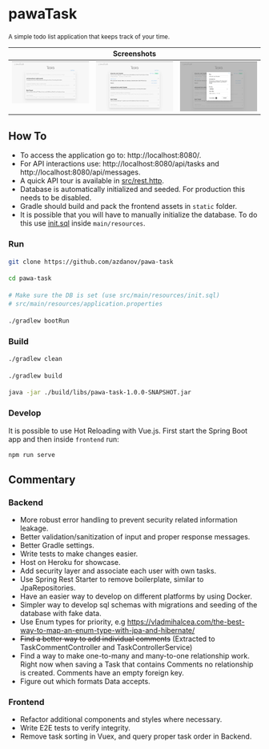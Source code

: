 # pawaTask

<small>A simple todo list application that keeps track of your time.</small>

<table>
    <thead>
        <tr>
            <th colspan="3">Screenshots</th>
        </tr>
    </thead>
    <tbody>
        <tr valign="top">
            <td><img src="./screenshots/1.png"></a></td>
            <td><img src="./screenshots/2.png"></a></td>
            <td><img src="./screenshots/3.png"></a></td>
        </tr>
    </tbody>
</table>

## How To

- To access the application go to: http://localhost:8080/.
- For API interactions use: http://localhost:8080/api/tasks and http://localhost:8080/api/messages.
- A quick API tour is available in [src/rest.http](src/rest.http).
- Database is automatically initialized and seeded. For production this needs to be disabled.
- Gradle should build and pack the frontend assets in `static` folder.
- It is possible that you will have to manually initialize the database. To do this use [init.sql](src/main/resources/init.sql) inside `main/resources`.

### Run

```bash
git clone https://github.com/azdanov/pawa-task

cd pawa-task

# Make sure the DB is set (use src/main/resources/init.sql)
# src/main/resources/application.properties

./gradlew bootRun
```

### Build

```bash
./gradlew clean

./gradlew build

java -jar ./build/libs/pawa-task-1.0.0-SNAPSHOT.jar
```

### Develop

It is possible to use Hot Reloading with Vue.js. First start the Spring Boot app and then inside `frontend` run:

```bash
npm run serve
```

## Commentary

### Backend

- More robust error handling to prevent security related information leakage.
- Better validation/sanitization of input and proper response messages.
- Better Gradle settings.
- Write tests to make changes easier.
- Host on Heroku for showcase.
- Add security layer and associate each user with own tasks.
- Use Spring Rest Starter to remove boilerplate, similar to JpaRepositories.
- Have an easier way to develop on different platforms by using Docker.
- Simpler way to develop sql schemas with migrations and seeding of the database with fake data.
- Use Enum types for priority, e.g https://vladmihalcea.com/the-best-way-to-map-an-enum-type-with-jpa-and-hibernate/
- ~~Find a better way to add individual comments~~ (Extracted to TaskCommentController and TaskControllerService)
- Find a way to make one-to-many and many-to-one relationship work. Right now when saving a Task that contains Comments no relationship is created. Comments have an empty foreign key.
- Figure out which formats Data accepts.

### Frontend

- Refactor additional components and styles where necessary.
- Write E2E tests to verify integrity.
- Remove task sorting in Vuex, and query proper task order in Backend.